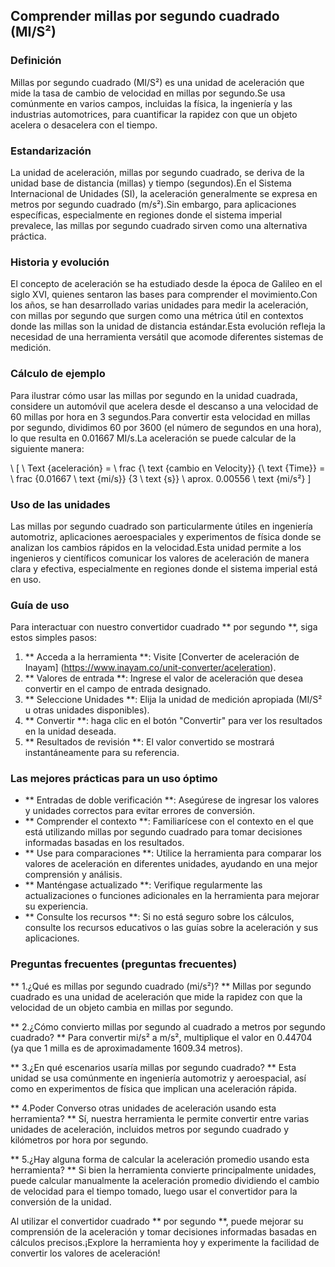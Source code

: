 ## Comprender millas por segundo cuadrado (MI/S²)

### Definición
Millas por segundo cuadrado (MI/S²) es una unidad de aceleración que mide la tasa de cambio de velocidad en millas por segundo.Se usa comúnmente en varios campos, incluidas la física, la ingeniería y las industrias automotrices, para cuantificar la rapidez con que un objeto acelera o desacelera con el tiempo.

### Estandarización
La unidad de aceleración, millas por segundo cuadrado, se deriva de la unidad base de distancia (millas) y tiempo (segundos).En el Sistema Internacional de Unidades (SI), la aceleración generalmente se expresa en metros por segundo cuadrado (m/s²).Sin embargo, para aplicaciones específicas, especialmente en regiones donde el sistema imperial prevalece, las millas por segundo cuadrado sirven como una alternativa práctica.

### Historia y evolución
El concepto de aceleración se ha estudiado desde la época de Galileo en el siglo XVI, quienes sentaron las bases para comprender el movimiento.Con los años, se han desarrollado varias unidades para medir la aceleración, con millas por segundo que surgen como una métrica útil en contextos donde las millas son la unidad de distancia estándar.Esta evolución refleja la necesidad de una herramienta versátil que acomode diferentes sistemas de medición.

### Cálculo de ejemplo
Para ilustrar cómo usar las millas por segundo en la unidad cuadrada, considere un automóvil que acelera desde el descanso a una velocidad de 60 millas por hora en 3 segundos.Para convertir esta velocidad en millas por segundo, dividimos 60 por 3600 (el número de segundos en una hora), lo que resulta en 0.01667 MI/s.La aceleración se puede calcular de la siguiente manera:

\ [
\ Text {aceleración} = \ frac {\ text {cambio en Velocity}} {\ text {Time}} = \ frac {0.01667 \ text {mi/s}} {3 \ text {s}} \ aprox. 0.00556 \ text {mi/s²}
\]

### Uso de las unidades
Las millas por segundo cuadrado son particularmente útiles en ingeniería automotriz, aplicaciones aeroespaciales y experimentos de física donde se analizan los cambios rápidos en la velocidad.Esta unidad permite a los ingenieros y científicos comunicar los valores de aceleración de manera clara y efectiva, especialmente en regiones donde el sistema imperial está en uso.

### Guía de uso
Para interactuar con nuestro convertidor cuadrado ** por segundo **, siga estos simples pasos:

1. ** Acceda a la herramienta **: Visite [Converter de aceleración de Inayam] (https://www.inayam.co/unit-converter/aceleration).
2. ** Valores de entrada **: Ingrese el valor de aceleración que desea convertir en el campo de entrada designado.
3. ** Seleccione Unidades **: Elija la unidad de medición apropiada (MI/S² u otras unidades disponibles).
4. ** Convertir **: haga clic en el botón "Convertir" para ver los resultados en la unidad deseada.
5. ** Resultados de revisión **: El valor convertido se mostrará instantáneamente para su referencia.

### Las mejores prácticas para un uso óptimo
- ** Entradas de doble verificación **: Asegúrese de ingresar los valores y unidades correctos para evitar errores de conversión.
- ** Comprender el contexto **: Familiarícese con el contexto en el que está utilizando millas por segundo cuadrado para tomar decisiones informadas basadas en los resultados.
- ** Use para comparaciones **: Utilice la herramienta para comparar los valores de aceleración en diferentes unidades, ayudando en una mejor comprensión y análisis.
- ** Manténgase actualizado **: Verifique regularmente las actualizaciones o funciones adicionales en la herramienta para mejorar su experiencia.
- ** Consulte los recursos **: Si no está seguro sobre los cálculos, consulte los recursos educativos o las guías sobre la aceleración y sus aplicaciones.

### Preguntas frecuentes (preguntas frecuentes)

** 1.¿Qué es millas por segundo cuadrado (mi/s²)? **
Millas por segundo cuadrado es una unidad de aceleración que mide la rapidez con que la velocidad de un objeto cambia en millas por segundo.

** 2.¿Cómo convierto millas por segundo al cuadrado a metros por segundo cuadrado? **
Para convertir mi/s² a m/s², multiplique el valor en 0.44704 (ya que 1 milla es de aproximadamente 1609.34 metros).

** 3.¿En qué escenarios usaría millas por segundo cuadrado? **
Esta unidad se usa comúnmente en ingeniería automotriz y aeroespacial, así como en experimentos de física que implican una aceleración rápida.

** 4.Poder Converso otras unidades de aceleración usando esta herramienta? **
Sí, nuestra herramienta le permite convertir entre varias unidades de aceleración, incluidos metros por segundo cuadrado y kilómetros por hora por segundo.

** 5.¿Hay alguna forma de calcular la aceleración promedio usando esta herramienta? **
Si bien la herramienta convierte principalmente unidades, puede calcular manualmente la aceleración promedio dividiendo el cambio de velocidad para el tiempo tomado, luego usar el convertidor para la conversión de la unidad.

Al utilizar el convertidor cuadrado ** por segundo **, puede mejorar su comprensión de la aceleración y tomar decisiones informadas basadas en cálculos precisos.¡Explore la herramienta hoy y experimente la facilidad de convertir los valores de aceleración!